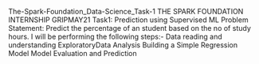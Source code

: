 The-Spark-Foundation_Data-Science_Task-1
THE SPARK FOUNDATION INTERNSHIP 
GRIPMAY21
Task1: Prediction using Supervised ML
Problem Statement: Predict the percentage of an student based on the no of study hours. I will be performing the following steps:- Data reading and understanding ExploratoryData Analysis Building a Simple Regression Model Model Evaluation and Prediction
